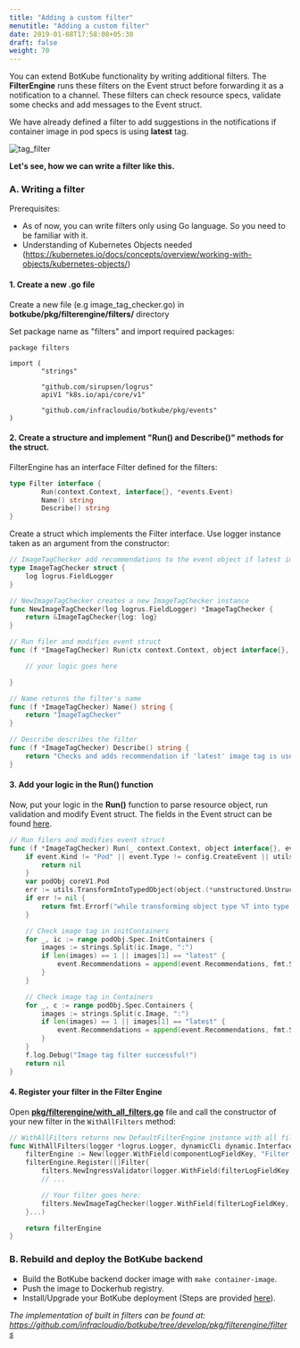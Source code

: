 ```yaml
---
title: "Adding a custom filter"
menutitle: "Adding a custom filter"
date: 2019-01-08T17:58:08+05:30
draft: false
weight: 70
---
```


You can extend BotKube functionality by writing additional filters. The **FilterEngine** runs these filters on the Event struct before forwarding it as a notification to a channel. These filters can check resource specs, validate some checks and add messages to the Event struct. 

We have already defined a filter to add suggestions in the notifications if container image in pod specs is using **latest** tag.

![tag_filter](/images/tag_filter_sh.png)

**Let's see, how we can write a filter like this.**

### A. Writing a filter
Prerequisites:

- As of now, you can write filters only using Go language. So you need to be familiar with it.
- Understanding of Kubernetes Objects needed (https://kubernetes.io/docs/concepts/overview/working-with-objects/kubernetes-objects/)

#### 1. Create a new .go file
Create a new file (e.g image_tag_checker.go) in **botkube/pkg/filterengine/filters/** directory

Set package name as "filters" and import required packages:

```
package filters

import (
        "strings"

		"github.com/sirupsen/logrus"        
		apiV1 "k8s.io/api/core/v1"

        "github.com/infracloudio/botkube/pkg/events"
)
```

#### 2. Create a structure and implement "Run() and Describe()" methods for the struct.

FilterEngine has an interface Filter defined for the filters:

```go
type Filter interface {
        Run(context.Context, interface{}, *events.Event)
		Name() string
        Describe() string
}
```

Create a struct which implements the Filter interface. Use logger instance taken as an argument from the constructor:

```go
// ImageTagChecker add recommendations to the event object if latest image tag is used in pod containers
type ImageTagChecker struct {
	log logrus.FieldLogger
}

// NewImageTagChecker creates a new ImageTagChecker instance
func NewImageTagChecker(log logrus.FieldLogger) *ImageTagChecker {
	return &ImageTagChecker{log: log}
}

// Run filer and modifies event struct
func (f *ImageTagChecker) Run(ctx context.Context, object interface{}, event *events.Event) {

	// your logic goes here

}

// Name returns the filter's name
func (f *ImageTagChecker) Name() string {
	return "ImageTagChecker"
}

// Describe describes the filter
func (f *ImageTagChecker) Describe() string {
	return "Checks and adds recommendation if 'latest' image tag is used for container image."
}
```

#### 3. Add your logic in the Run() function
Now, put your logic in the **Run()** function to parse resource object, run validation and modify Event struct. The fields in the Event struct can be found [here](https://github.com/infracloudio/botkube/blob/master/pkg/events/events.go).

```go
// Run filers and modifies event struct
func (f *ImageTagChecker) Run(_ context.Context, object interface{}, event *events.Event) error {
	if event.Kind != "Pod" || event.Type != config.CreateEvent || utils.GetObjectTypeMetaData(object).Kind == "Event" {
		return nil
	}
	var podObj coreV1.Pod
	err := utils.TransformIntoTypedObject(object.(*unstructured.Unstructured), &podObj)
	if err != nil {
		return fmt.Errorf("while transforming object type %T into type: %T: %w", object, podObj, err)
	}

	// Check image tag in initContainers
	for _, ic := range podObj.Spec.InitContainers {
		images := strings.Split(ic.Image, ":")
		if len(images) == 1 || images[1] == "latest" {
			event.Recommendations = append(event.Recommendations, fmt.Sprintf(":latest tag used in image '%s' of initContainer '%s' should be avoided.", ic.Image, ic.Name))
		}
	}

	// Check image tag in Containers
	for _, c := range podObj.Spec.Containers {
		images := strings.Split(c.Image, ":")
		if len(images) == 1 || images[1] == "latest" {
			event.Recommendations = append(event.Recommendations, fmt.Sprintf(":latest tag used in image '%s' of Container '%s' should be avoided.", c.Image, c.Name))
		}
	}
	f.log.Debug("Image tag filter successful!")
	return nil
}
```

#### 4. Register your filter in the Filter Engine

Open [**pkg/filterengine/with_all_filters.go**](https://github.com/infracloudio/botkube/blob/develop/pkg/filterengine/with_all_filters.go) file and call the constructor of your new filter in the `WithAllFilters` method:

```go
// WithAllFilters returns new DefaultFilterEngine instance with all filters registered.
func WithAllFilters(logger *logrus.Logger, dynamicCli dynamic.Interface, mapper meta.RESTMapper, conf *config.Config) *DefaultFilterEngine {
	filterEngine := New(logger.WithField(componentLogFieldKey, "Filter Engine"))
	filterEngine.Register([]Filter{
		filters.NewIngressValidator(logger.WithField(filterLogFieldKey, "Ingress Validator"), dynamicCli),
		// ...

		// Your filter goes here:
		filters.NewImageTagChecker(logger.WithField(filterLogFieldKey, "Image Tag Checker")), // make sure to use `logger.WithField`
	}...)

	return filterEngine
}
```

### B. Rebuild and deploy the BotKube backend

- Build the BotKube backend docker image with `make container-image`.
- Push the image to Dockerhub registry.
- Install/Upgrade your BotKube deployment (Steps are provided [here](/installation)).

_The implementation of built in filters can be found at: https://github.com/infracloudio/botkube/tree/develop/pkg/filterengine/filters_
